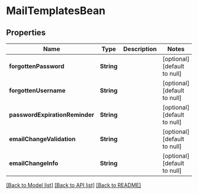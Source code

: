 # MailTemplatesBean
## Properties

| Name | Type | Description | Notes |
|------------ | ------------- | ------------- | -------------|
| **forgottenPassword** | **String** |  | [optional] [default to null] |
| **forgottenUsername** | **String** |  | [optional] [default to null] |
| **passwordExpirationReminder** | **String** |  | [optional] [default to null] |
| **emailChangeValidation** | **String** |  | [optional] [default to null] |
| **emailChangeInfo** | **String** |  | [optional] [default to null] |

[[Back to Model list]](../README.md#documentation-for-models) [[Back to API list]](../README.md#documentation-for-api-endpoints) [[Back to README]](../README.md)

